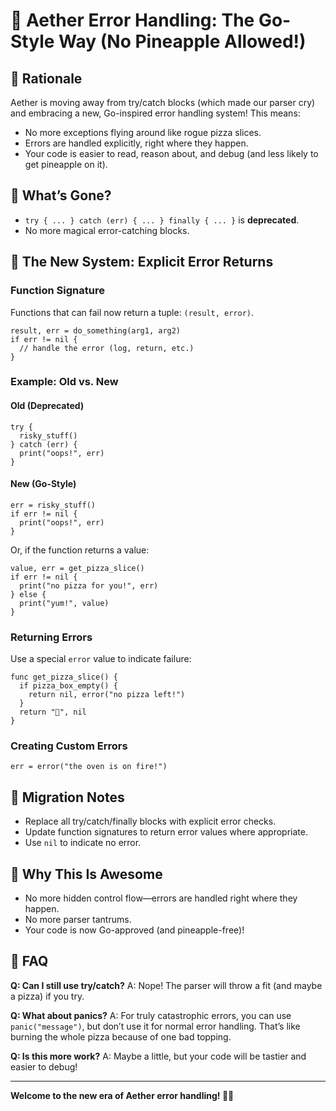 # 🍕 Aether Error Handling: The Go-Style Way (No Pineapple Allowed!)

## 🎯 Rationale

Aether is moving away from try/catch blocks (which made our parser cry) and embracing a new, Go-inspired error handling system! This means:
- No more exceptions flying around like rogue pizza slices.
- Errors are handled explicitly, right where they happen.
- Your code is easier to read, reason about, and debug (and less likely to get pineapple on it).

## 🚫 What’s Gone?
- `try { ... } catch (err) { ... } finally { ... }` is **deprecated**.
- No more magical error-catching blocks.

## 🍕 The New System: Explicit Error Returns

### Function Signature
Functions that can fail now return a tuple: `(result, error)`.

```aether
result, err = do_something(arg1, arg2)
if err != nil {
  // handle the error (log, return, etc.)
}
```

### Example: Old vs. New

#### Old (Deprecated)
```aether
try {
  risky_stuff()
} catch (err) {
  print("oops!", err)
}
```

#### New (Go-Style)
```aether
err = risky_stuff()
if err != nil {
  print("oops!", err)
}
```

Or, if the function returns a value:
```aether
value, err = get_pizza_slice()
if err != nil {
  print("no pizza for you!", err)
} else {
  print("yum!", value)
}
```

### Returning Errors
Use a special `error` value to indicate failure:
```aether
func get_pizza_slice() {
  if pizza_box_empty() {
    return nil, error("no pizza left!")
  }
  return "🍕", nil
}
```

### Creating Custom Errors
```aether
err = error("the oven is on fire!")
```

## 🧀 Migration Notes
- Replace all try/catch/finally blocks with explicit error checks.
- Update function signatures to return error values where appropriate.
- Use `nil` to indicate no error.

## 🦄 Why This Is Awesome
- No more hidden control flow—errors are handled right where they happen.
- No more parser tantrums.
- Your code is now Go-approved (and pineapple-free)!

## 📝 FAQ
**Q: Can I still use try/catch?**
A: Nope! The parser will throw a fit (and maybe a pizza) if you try.

**Q: What about panics?**
A: For truly catastrophic errors, you can use `panic("message")`, but don’t use it for normal error handling. That’s like burning the whole pizza because of one bad topping.

**Q: Is this more work?**
A: Maybe a little, but your code will be tastier and easier to debug!

---

**Welcome to the new era of Aether error handling! 🍕✨** 